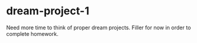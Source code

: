 # dream-project-1
Need more time to think of proper dream projects.  Filler for now in order to complete homework.

